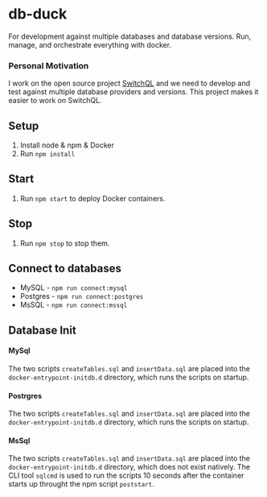# db-duck

For development against multiple databases and database versions. Run, manage, and orchestrate everything with docker.

### Personal Motivation

I work on the open source project [SwitchQL](https://github.com/SwitchQL/SwitchQL) and we need to develop and test against multiple database providers and versions. This project makes it easier to work on SwitchQL.

## Setup

1. Install node & npm & Docker
2. Run `npm install`

## Start

1. Run `npm start` to deploy Docker containers.

## Stop

1. Run `npm stop` to stop them.

## Connect to databases

 - MySQL - `npm run connect:mysql`
 - Postgres - `npm run connect:postgres`
 - MsSQL - `npm run connect:mssql`

## Database Init

#### MySql
The two scripts `createTables.sql` and `insertData.sql` are placed into the `docker-entrypoint-initdb.d` directory, which runs the scripts on startup.
#### Postrgres
The two scripts `createTables.sql` and `insertData.sql` are placed into the `docker-entrypoint-initdb.d` directory, which runs the scripts on startup.
#### MsSql
The two scripts `createTables.sql` and `insertData.sql` are placed into the `docker-entrypoint-initdb.d` directory, which does not exist natively.
The CLI tool `sqlcmd` is used to run the scripts 10 seconds after the container starts up throught the npm script `poststart`.
